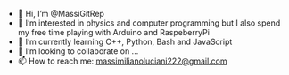 - 👋 Hi, I’m @MassiGitRep
- 👀 I’m interested in physics and computer programming but I also spend my free time playing with Arduino and RaspeberryPi
- 🌱 I’m currently learning C++, Python, Bash and JavaScript
- 💞️ I’m looking to collaborate on ...
- 📫 How to reach me: massimilianoluciani222@gmail.com

<!---
MassiGitRep/MassiGitRep is a ✨ special ✨ repository because its `README.md` (this file) appears on your GitHub profile.
You can click the Preview link to take a look at your changes.
--->
